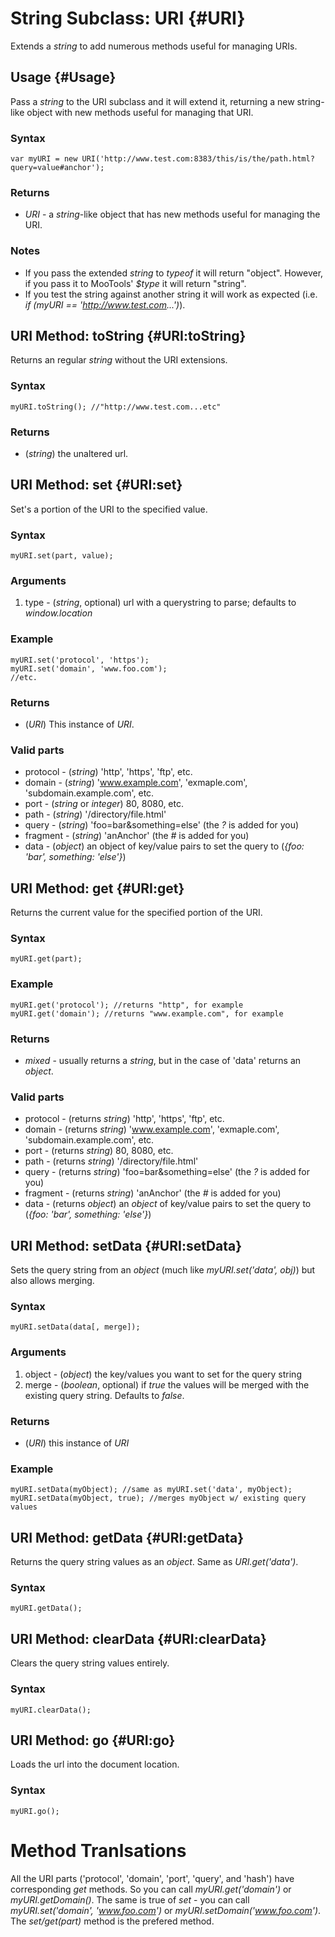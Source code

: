 String Subclass: URI {#URI}
========================

Extends a *string* to add numerous methods useful for managing URIs.

Usage {#Usage}
--------------

Pass a *string* to the URI subclass and it will extend it, returning a new string-like object with new methods useful for managing that URI. 

### Syntax

	var myURI = new URI('http://www.test.com:8383/this/is/the/path.html?query=value#anchor');

### Returns

* *URI* - a *string*-like object that has new methods useful for managing the URI.

### Notes

* If you pass the extended *string* to *typeof* it will return "object". However, if you pass it to MooTools' *$type* it will return "string".
* If you test the string against another string it will work as expected (i.e. *if (myURI == 'http://www.test.com...')*).

URI Method: toString {#URI:toString}
------------------------------------------

Returns an regular *string* without the URI extensions.

### Syntax

	myURI.toString(); //"http://www.test.com...etc"

### Returns

* (*string*) the unaltered url.

URI Method: set {#URI:set}
--------------------------

Set's a portion of the URI to the specified value.

### Syntax

	myURI.set(part, value);

### Arguments

1. type - (*string*, optional) url with a querystring to parse; defaults to *window.location*

### Example

	myURI.set('protocol', 'https');
	myURI.set('domain', 'www.foo.com');
	//etc.

### Returns

* (*URI*) This instance of *URI*.

### Valid parts

* protocol - (*string*) 'http', 'https', 'ftp', etc.
* domain - (*string*) 'www.example.com', 'exmaple.com', 'subdomain.example.com', etc.
* port - (*string* or *integer*) 80, 8080, etc.
* path - (*string*) '/directory/file.html'
* query - (*string*) 'foo=bar&something=else' (the *?* is added for you)
* fragment - (*string*)  'anAnchor' (the *#* is added for you)
* data - (*object*) an object of key/value pairs to set the query to (*{foo: 'bar', something: 'else'}*)

URI Method: get {#URI:get}
--------------------------

Returns the current value for the specified portion of the URI.

### Syntax

	myURI.get(part);

### Example

	myURI.get('protocol'); //returns "http", for example
	myURI.get('domain'); //returns "www.example.com", for example

### Returns

* *mixed* - usually returns a *string*, but in the case of 'data' returns an *object*.

### Valid parts

* protocol - (returns *string*) 'http', 'https', 'ftp', etc.
* domain - (returns *string*) 'www.example.com', 'exmaple.com', 'subdomain.example.com', etc.
* port - (returns *string*) 80, 8080, etc.
* path - (returns *string*) '/directory/file.html'
* query - (returns *string*) 'foo=bar&something=else' (the *?* is added for you)
* fragment - (returns *string*)  'anAnchor' (the *#* is added for you)
* data - (returns *object*) an *object* of key/value pairs to set the query to (*{foo: 'bar', something: 'else'}*)

URI Method: setData {#URI:setData}
------------------------------------------

Sets the query string from an *object* (much like *myURI.set('data', obj)*) but also allows merging.

### Syntax

	myURI.setData(data[, merge]);


### Arguments

1. object - (*object*) the key/values you want to set for the query string
2. merge - (*boolean*, optional) if *true* the values will be merged with the existing query string. Defaults to *false*.

### Returns

* (*URI*) this instance of *URI*

### Example

	myURI.setData(myObject); //same as myURI.set('data', myObject);
	myURI.setData(myObject, true); //merges myObject w/ existing query values
	

URI Method: getData {#URI:getData}
------------------------------------

Returns the query string values as an *object*. Same as *URI.get('data')*.

### Syntax

	myURI.getData();

URI Method: clearData {#URI:clearData}
--------------------------------------

Clears the query string values entirely.

### Syntax

	myURI.clearData();

URI Method: go {#URI:go}
------------------------

Loads the url into the document location.

### Syntax

	myURI.go();

Method Tranlsations
===================

All the URI parts ('protocol', 'domain', 'port', 'query', and 'hash') have corresponding *get<Part>* methods. So you can call *myURI.get('domain')* or *myURI.getDomain()*. The same is true of *set* - you can call *myURI.set('domain', 'www.foo.com')* or *myURI.setDomain('www.foo.com')*. The *set/get(part)* method is the prefered method.